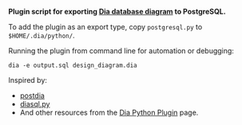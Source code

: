 **Plugin script for exporting [Dia database diagram] to PostgreSQL.**

To add the plugin as an export type, copy `postgresql.py` to `$HOME/.dia/python/`.

Running the plugin from command line for automation or debugging:

    dia -e output.sql design_diagram.dia 

Inspired by:
- [postdia]
- [diasql.py]
- And other resources from the [Dia Python Plugin] page. 


[Dia database diagram]: http://dia-installer.de/shapes/Database/index.html
[Dia Python Plugin]: https://wiki.gnome.org/Apps/Dia/Python
[diasql.py]: https://github.com/fitorec/diasql/
[postdia]: https://github.com/chebizarro/postdia
